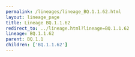 ```yaml
---
permalink: /lineages/lineage_BQ.1.1.62.html
layout: lineage_page
title: Lineage BQ.1.1.62
redirect_to: ../lineage.html?lineage=BQ.1.1.62
lineage: BQ.1.1.62
parent: BQ.1.1
children: ['BQ.1.1.62']
---
```

